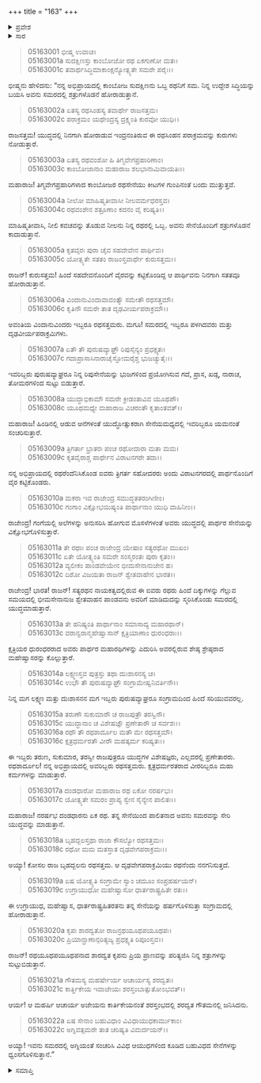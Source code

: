 +++
title = "163"
+++

<details><summary>ಪ್ರವೇಶ</summary>


।।   ಓಂ ಓಂ ನಮೋ ನಾರಾಯಣಾಯ।।   ಶ್ರೀ ವೇದವ್ಯಾಸಾಯ ನಮಃ ।।

ಶ್ರೀ ಕೃಷ್ಣದ್ವೈಪಾಯನ ವೇದವ್ಯಾಸ ವಿರಚಿತ  

**ಶ್ರೀ ಮಹಾಭಾರತ**

**ಉದ್ಯೋಗ ಪರ್ವ**

**ರಥಾಥಿರಥಸಂಖ್ಯ ಪರ್ವ**

**ಅಧ್ಯಾಯ 163**

</details>

<details><summary>ಸಾರ</summary>

ಭೀಷ್ಮನು ದುರ್ಯೋಧನನ ಸೇನೆಯಲ್ಲಿರುವ ಕಾಂಬೋಜದ ಸುದಕ್ಷಿಣ, ಮಾಹಿಷ್ಮತಿಯ ನೀಲ, ಅವಂತಿಯ ವಿಂದಾನುವಿಂದರು, ಐವರು ತ್ರಿಗರ್ತ ಸಹೋದರರು, ದುರ್ಯೋಧನನ ಮಗ ಲಕ್ಷ್ಮಣ, ದುಃಶಾಸನನ ಮಗ, ರಾಜ ದಂಡಧಾರ, ಕೋಸಲದ ಬೃಹದ್ಬಲ, ಮತ್ತು ಕೃಪರು ರಥರೆಂದು ಹೇಳುವುದು (1-22).


</details>



> 05163001 ಭೀಷ್ಮ ಉವಾಚ।  
05163001a ಸುದಕ್ಷಿಣಸ್ತು ಕಾಂಬೋಜೋ ರಥ ಏಕಗುಣೋ ಮತಃ।  
05163001c ತವಾರ್ಥಸಿದ್ಧಿಮಾಕಾಂಕ್ಷನ್ಯೋತ್ಸ್ಯತೇ ಸಮರೇ ಪರೈಃ।।

ಭೀಷ್ಮನು ಹೇಳಿದನು: “ನನ್ನ ಅಭಿಪ್ರಾಯದಲ್ಲಿ ಕಾಂಬೋಜ ಸುದಕ್ಷಿಣನು ಒಬ್ಬ ರಥನಿಗೆ ಸಮ. ನಿನ್ನ ಉದ್ದೇಶ ಸಿದ್ಧಿಯನ್ನು ಬಯಸಿ ಅವನು ಸಮರದಲ್ಲಿ ಶತ್ರುಗಳೊಡನೆ ಹೋರಾಡುತ್ತಾನೆ.

> 05163002a ಏತಸ್ಯ ರಥಸಿಂಹಸ್ಯ ತವಾರ್ಥೇ ರಾಜಸತ್ತಮ।  
05163002c ಪರಾಕ್ರಮಂ ಯಥೇಂದ್ರಸ್ಯ ದ್ರಕ್ಷ್ಯಂತಿ ಕುರವೋ ಯುಧಿ।।

ರಾಜಸತ್ತಮ! ಯುದ್ಧದಲ್ಲಿ ನಿನಗಾಗಿ ಹೋರಾಡುವ ಇಂದ್ರನಂತಿರುವ ಈ ರಥಸಿಂಹನ ಪರಾಕ್ರಮವನ್ನು ಕುರುಗಳು ನೋಡುತ್ತಾರೆ.

> 05163003a ಏತಸ್ಯ ರಥವಂಶೋ ಹಿ ತಿಗ್ಮವೇಗಪ್ರಹಾರಿಣಾಂ।  
05163003c ಕಾಂಬೋಜಾನಾಂ ಮಹಾರಾಜ ಶಲಭಾನಾಮಿವಾಯತಿಃ।।

ಮಹಾರಾಜ! ತಿಗ್ಮವೇಗಪ್ರಹಾರಿಗಳಾದ ಕಾಂಬೋಜರ ರಥಸೇನೆಯು ಕೀಟಗಳ ಗುಂಪಿನಂತೆ ಬಂದು ಮುತ್ತುತ್ತವೆ.

> 05163004a ನೀಲೋ ಮಾಹಿಷ್ಮತೀವಾಸೀ ನೀಲವರ್ಮಧರಸ್ತವ।  
05163004c ರಥವಂಶೇನ ಶತ್ರೂಣಾಂ ಕದನಂ ವೈ ಕರಿಷ್ಯತಿ।।

ಮಾಹಿಷ್ಮತೀವಾಸಿ, ನೀಲಿ ಕವಚವನ್ನು ತೊಡುವ ನೀಲನು ನಿನ್ನ ರಥರಲ್ಲಿ ಒಬ್ಬ. ಅವನು ಸೇನೆಯೊಂದಿಗೆ ಶತ್ರುಗಳೊಡನೆ ಕಾದಾಡುತ್ತಾನೆ.

> 05163005a ಕೃತವೈರಃ ಪುರಾ ಚೈವ ಸಹದೇವೇನ ಪಾರ್ಥಿವಃ।  
05163005c ಯೋತ್ಸ್ಯತೇ ಸತತಂ ರಾಜಂಸ್ತವಾರ್ಥೇ ಕುರುಸತ್ತಮ।।

ರಾಜನ್! ಕುರುಸತ್ತಮ! ಹಿಂದೆ ಸಹದೇವನೊಂದಿಗೆ ವೈರವನ್ನು ಕಟ್ಟಿಕೊಂಡಿದ್ದ ಆ ಪಾರ್ಥಿವನು ನಿನಗಾಗಿ ಸತತವೂ ಹೋರಾಡುತ್ತಾನೆ.

> 05163006a ವಿಂದಾನುವಿಂದಾವಾವಂತ್ಯೌ ಸಮೇತೌ ರಥಸತ್ತಮೌ।  
05163006c ಕೃತಿನೌ ಸಮರೇ ತಾತ ದೃಢವೀರ್ಯಪರಾಕ್ರಮೌ।।

ಅವಂತಿಯ ವಿಂದಾನುವಿಂದರು ಇಬ್ಬರೂ ರಥಸತ್ತಮರು. ಮಗೂ! ಸಮರದಲ್ಲಿ ಇಬ್ಬರೂ ಪಳಗಿದವರು ಮತ್ತು ದೃಢವೀರ್ಯಪರಾಕ್ರಮಿಗಳು.

> 05163007a ಏತೌ ತೌ ಪುರುಷವ್ಯಾಘ್ರೌ ರಿಪುಸೈನ್ಯಂ ಪ್ರಧಕ್ಷ್ಯತಃ।  
05163007c ಗದಾಪ್ರಾಸಾಸಿನಾರಾಚೈಸ್ತೋಮರೈಶ್ಚ ಭುಜಚ್ಯುತೈಃ।।

ಇವರಿಬ್ಬರು ಪುರುಷವ್ಯಾಘ್ರರೂ ನಿನ್ನ ರಿಪುಸೇನೆಯನ್ನು ಭುಜಗಳಿಂದ ಪ್ರಯೋಗಿಸುವ ಗದೆ, ಪ್ರಾಸ, ಖಡ್ಗ, ನಾರಾಚ, ತೋಮರಗಳಿಂದ ಸುಟ್ಟು ಬಿಡುತ್ತಾರೆ.

> 05163008a ಯುದ್ಧಾಭಿಕಾಮೌ ಸಮರೇ ಕ್ರೀಡಂತಾವಿವ ಯೂಥಪೌ।  
05163008c ಯೂಥಮಧ್ಯೇ ಮಹಾರಾಜ ವಿಚರಂತೌ ಕೃತಾಂತವತ್।।

ಮಹಾರಾಜ! ಹಿಂಡಿನಲ್ಲಿ ಆಡುವ ಆನೆಗಳಂತೆ ಯುದ್ಧೋತ್ಸುಕರಾಗಿ ಸೇನೆಯಮಧ್ಯದಲ್ಲಿ ಇವರಿಬ್ಬರೂ ಯಮನಂತೆ ಸಂಚರಿಸುತ್ತಾರೆ.

> 05163009a ತ್ರಿಗರ್ತಾ ಭ್ರಾತರಃ ಪಂಚ ರಥೋದಾರಾ ಮತಾ ಮಮ।  
05163009c ಕೃತವೈರಾಶ್ಚ ಪಾರ್ಥೇನ ವಿರಾಟನಗರೇ ತದಾ।।

ನನ್ನ ಅಭಿಪ್ರಾಯದಲ್ಲಿ ರಥರೆಂದೆನಿಸಿಕೊಂಡ ಐವರು ತ್ರಿಗರ್ತ ಸಹೋದರರು ಅಂದು ವಿರಾಟನಗರದಲ್ಲಿ ಪಾರ್ಥನೊಂದಿಗೆ ವೈರ ಕಟ್ಟಿಕೊಂಡರು.

> 05163010a ಮಕರಾ ಇವ ರಾಜೇಂದ್ರ ಸಮುದ್ಧತತರಂಗಿಣೀಂ।  
05163010c ಗಂಗಾಂ ವಿಕ್ಷೋಭಯಿಷ್ಯಂತಿ ಪಾರ್ಥಾನಾಂ ಯುಧಿ ವಾಹಿನೀಂ।।

ರಾಜೇಂದ್ರ! ಗಂಗೆಯಲ್ಲಿ ಅಲೆಗಳನ್ನು ಅನುಸರಿಸಿ ಹೋಗುವ ಮೊಸಳೆಗಳಂತೆ ಅವರು ಯುದ್ಧದಲ್ಲಿ ಪಾರ್ಥರ ಸೇನೆಯನ್ನು ವಿಕ್ಷೋಭಗೊಳಿಸುತ್ತಾರೆ.

> 05163011a ತೇ ರಥಾಃ ಪಂಚ ರಾಜೇಂದ್ರ ಯೇಷಾಂ ಸತ್ಯರಥೋ ಮುಖಂ।  
05163011c ಏತೇ ಯೋತ್ಸ್ಯಂತಿ ಸಮರೇ ಸಂಸ್ಮರಂತಃ ಪುರಾ ಕೃತಂ।।  
05163012a ವ್ಯಲೀಕಂ ಪಾಂಡವೇಯೇನ ಭೀಮಸೇನಾನುಜೇನ ಹ।  
05163012c ದಿಶೋ ವಿಜಯತಾ ರಾಜನ್ ಶ್ವೇತವಾಹೇನ ಭಾರತ।।

ರಾಜೇಂದ್ರ! ಭಾರತ! ರಾಜನ್! ಸತ್ಯರಥನ ನಾಯಕತ್ವದಲ್ಲಿರುವ ಈ ಐವರು ರಥರು ಹಿಂದೆ ದಿಕ್ಕುಗಳನ್ನು ಗೆಲ್ಲುವ ಸಮಯದಲ್ಲಿ ಭೀಮಸೇನಾನುಜ ಶ್ವೇತವಾಹನ ಪಾಂಡವನು ಅವರಿಗೆ ಮಾಡಿದುದನ್ನು ಸ್ಮರಿಸಿಕೊಂಡು ಸಮರದಲ್ಲಿ ಯುದ್ಧಮಾಡುತ್ತಾರೆ.

> 05163013a ತೇ ಹನಿಷ್ಯಂತಿ ಪಾರ್ಥಾನಾಂ ಸಮಾಸಾದ್ಯ ಮಹಾರಥಾನ್।  
05163013c ವರಾನ್ವರಾನ್ಮಹೇಷ್ವಾಸಾನ್ ಕ್ಷತ್ರಿಯಾಣಾಂ ಧುರಂಧರಾಃ।।

ಕ್ಷತ್ರಿಯರ ಧುರಂಧರರಾದ ಅವರು ಪಾರ್ಥರ ಮಹಾರಥಿಗಳನ್ನು ಎದುರಿಸಿ ಅವರಲ್ಲಿರುವ ಶೇಷ್ಠ ಶ್ರೇಷ್ಠರಾದ ಮಹೇಷ್ವಾಸರನ್ನು ಕೊಲ್ಲುತ್ತಾರೆ.

> 05163014a ಲಕ್ಷ್ಮಣಸ್ತವ ಪುತ್ರಸ್ತು ತಥಾ ದುಃಶಾಸನಸ್ಯ ಚ।   
05163014c ಉಭೌ ತೌ ಪುರುಷವ್ಯಾಘ್ರೌ ಸಂಗ್ರಾಮೇಷ್ವನಿವರ್ತಿನೌ।।

ನಿನ್ನ ಮಗ ಲಕ್ಷ್ಮಣ ಮತ್ತು ದುಃಶಾಸನನ ಮಗ ಇಬ್ಬರು ಪುರುಷವ್ಯಾಘ್ರರೂ ಸಂಗ್ರಾಮದಿಂದ ಹಿಂದೆ ಸರಿಯುವವರಲ್ಲ.

> 05163015a ತರುಣೌ ಸುಕುಮಾರೌ ಚ ರಾಜಪುತ್ರೌ ತರಸ್ವಿನೌ।  
05163015c ಯುದ್ಧಾನಾಂ ಚ ವಿಶೇಷಜ್ಞೌ ಪ್ರಣೇತಾರೌ ಚ ಸರ್ವಶಃ।।   
05163016a ರಥೌ ತೌ ರಥಶಾರ್ದೂಲ ಮತೌ ಮೇ ರಥಸತ್ತಮೌ।  
05163016c ಕ್ಷತ್ರಧರ್ಮರತೌ ವೀರೌ ಮಹತ್ಕರ್ಮ ಕರಿಷ್ಯತಃ।।

ಈ ಇಬ್ಬರು ತರುಣ, ಸುಕುಮಾರ, ತರಸ್ವೀ ರಾಜಪುತ್ರರೂ ಯುದ್ಧಗಳ ವಿಶೇಷಜ್ಞರು, ಎಲ್ಲದರಲ್ಲಿ ಪ್ರಣೇತಾರರು. ರಥಶಾರ್ದೂಲ! ನನ್ನ ಅಭಿಪ್ರಾಯದಲ್ಲಿ ಅವರಿಬ್ಬರು ರಥಸತ್ತಮರು. ಕ್ಷತ್ರಧರ್ಮರತರಾದ ವೀರರಿಬ್ಬರೂ ಮಹಾ ಕರ್ಮಗಳನ್ನು ಮಾಡುತ್ತಾರೆ.

> 05163017a ದಂಡಧಾರೋ ಮಹಾರಾಜ ರಥ ಏಕೋ ನರರ್ಷಭಃ।   
05163017c ಯೋತ್ಸ್ಯತೇ ಸಮರಂ ಪ್ರಾಪ್ಯ ಸ್ವೇನ ಸೈನ್ಯೇನ ಪಾಲಿತಃ।।

ಮಹಾರಾಜ! ನರರ್ಷಭ ದಂಡಧಾರನು ಏಕ ರಥ. ತನ್ನ ಸೇನೆಯಿಂದ ಪಾಲಿತನಾದ ಅವನು ಸಮರವನ್ನು ಸೇರಿ ಯುದ್ಧವನ್ನು ಮಾಡುತ್ತಾನೆ.

> 05163018a ಬೃಹದ್ಬಲಸ್ತಥಾ ರಾಜಾ ಕೌಸಲ್ಯೋ ರಥಸತ್ತಮಃ।  
05163018c ರಥೋ ಮಮ ಮತಸ್ತಾತ ದೃಢವೇಗಪರಾಕ್ರಮಃ।।

ಅಯ್ಯಾ! ಕೋಸಲ ರಾಜ ಬೃಹದ್ಬಲನು ರಥಸತ್ತಮ. ಆ ದೃಢವೇಗಪರಾಕ್ರಮಿಯು ರಥನೆಂದು ನನಗನಿಸುತ್ತದೆ.

> 05163019a ಏಷ ಯೋತ್ಸ್ಯತಿ ಸಂಗ್ರಾಮೇ ಸ್ವಾಂ ಚಮೂಂ ಸಂಪ್ರಹರ್ಷಯನ್।  
05163019c ಉಗ್ರಾಯುಧೋ ಮಹೇಷ್ವಾಸೋ ಧಾರ್ತರಾಷ್ಟ್ರಹಿತೇ ರತಃ।।

ಈ ಉಗ್ರಾಯುಧ, ಮಹೇಷ್ವಾಸ, ಧಾರ್ತರಾಷ್ಟ್ರಹಿತರತನು ತನ್ನ ಸೇನೆಯನ್ನು ಹರ್ಷಗೊಳಿಸುತ್ತಾ ಸಂಗ್ರಾಮದಲ್ಲಿ ಹೋರಾಡುತ್ತಾನೆ.

> 05163020a ಕೃಪಃ ಶಾರದ್ವತೋ ರಾಜನ್ರಥಯೂಥಪಯೂಥಪಃ।   
05163020c ಪ್ರಿಯಾನ್ಪ್ರಾಣಾನ್ಪರಿತ್ಯಜ್ಯ ಪ್ರಧಕ್ಷ್ಯತಿ ರಿಪೂಂಸ್ತವ।।

ರಾಜನ್! ರಥಯೂಥಪಯೂಥಪನಾದ ಶಾರದ್ವತ ಕೃಪನು ಪ್ರಿಯ ಪ್ರಾಣವನ್ನು ಪರಿತ್ಯಜಿಸಿ ನಿನ್ನ ಶತ್ರುಗಳನ್ನು ಸುಟ್ಟುಬಿಡುತ್ತಾನೆ.

> 05163021a ಗೌತಮಸ್ಯ ಮಹರ್ಷೇರ್ಯ ಆಚಾರ್ಯಸ್ಯ ಶರದ್ವತಃ।  
05163021c ಕಾರ್ತ್ತಿಕೇಯ ಇವಾಜೇಯಃ ಶರಸ್ತಂಬಾತ್ಸುತೋಽಭವತ್।।

ಆರ್ಯ! ಆ ಮಹರ್ಷಿ ಆಚಾರ್ಯ ಅಜೇಯನು ಕಾರ್ತಿಕೇಯನಂತೆ ಶರಸ್ತಂಭದಲ್ಲಿ ಶರದ್ವತ ಗೌತಮನಲ್ಲಿ ಜನಿಸಿದನು.

> 05163022a ಏಷ ಸೇನಾಂ ಬಹುವಿಧಾಂ ವಿವಿಧಾಯುಧಕಾರ್ಮುಕಾಂ।  
05163022c ಅಗ್ನಿವತ್ಸಮರೇ ತಾತ ಚರಿಷ್ಯತಿ ವಿಮರ್ದಯನ್।।

ಅಯ್ಯಾ! ಇವನು ಸಮರದಲ್ಲಿ ಅಗ್ನಿಯಂತೆ ಸಂಚರಿಸಿ ವಿವಿಧ ಆಯುಧಗಳಿಂದ ಕೂಡಿದ ಬಹುವಿಧದ ಸೇನೆಗಳನ್ನು ಧ್ವಂಸಗೊಳಿಸುತ್ತಾನೆ.”


<details><summary>ಸಮಾಪ್ತಿ</summary>


ಇತಿ ಶ್ರೀ ಮಹಾಭಾರತೇ ಉದ್ಯೋಗ ಪರ್ವಣಿ ರಥಾಥಿರಥಸಂಖ್ಯಾನ ಪರ್ವಣಿ ತ್ರಿಷಷ್ಟ್ಯಧಿಕಶತತಮೋಽಧ್ಯಾಯಃ।  
ಇದು ಶ್ರೀ ಮಹಾಭಾರತದಲ್ಲಿ ಉದ್ಯೋಗ ಪರ್ವದಲ್ಲಿ ರಥಾಥಿರಥಸಂಖ್ಯಾನ ಪರ್ವದಲ್ಲಿ ನೂರಾಅರವತ್ಮೂರನೆಯ ಅಧ್ಯಾಯವು.



</details>
